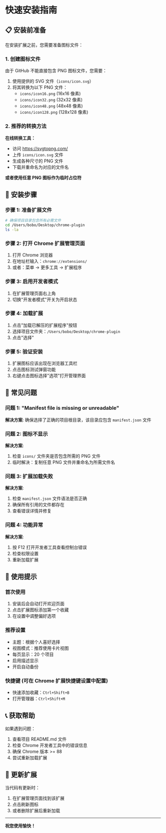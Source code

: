 # 快速安装指南

## 📋 安装前准备

在安装扩展之前，您需要准备图标文件：

### 1. 创建图标文件

由于 GitHub 不能直接包含 PNG 图标文件，您需要：

1. 使用提供的 SVG 文件（`icons/icon.svg`）
2. 将其转换为以下 PNG 文件：
   - `icons/icon16.png` (16x16 像素)
   - `icons/icon32.png` (32x32 像素)
   - `icons/icon48.png` (48x48 像素)
   - `icons/icon128.png` (128x128 像素)

### 2. 推荐的转换方法

**在线转换工具：**

- 访问 https://svgtopng.com/
- 上传 `icons/icon.svg` 文件
- 生成各种尺寸的 PNG 文件
- 下载并重命名为对应的文件名

**或者使用任意 PNG 图标作为临时占位符**

## 🚀 安装步骤

### 步骤 1: 准备扩展文件

```bash
# 确保项目目录包含所有必需文件
cd /Users/bobo/Desktop/chrome-plugin
ls -la
```

### 步骤 2: 打开 Chrome 扩展管理页面

1. 打开 Chrome 浏览器
2. 在地址栏输入：`chrome://extensions/`
3. 或者：菜单 → 更多工具 → 扩展程序

### 步骤 3: 启用开发者模式

1. 在扩展管理页面右上角
2. 切换"开发者模式"开关为开启状态

### 步骤 4: 加载扩展

1. 点击"加载已解压的扩展程序"按钮
2. 选择项目文件夹：`/Users/bobo/Desktop/chrome-plugin`
3. 点击"选择"

### 步骤 5: 验证安装

1. 扩展图标应该出现在浏览器工具栏
2. 点击图标测试弹窗功能
3. 右键点击图标选择"选项"打开管理界面

## 🔧 常见问题

### 问题 1: "Manifest file is missing or unreadable"

**解决方案**: 确保选择了正确的项目根目录，该目录应包含 `manifest.json` 文件

### 问题 2: 图标不显示

**解决方案**:

1. 检查 `icons/` 文件夹是否包含所需的 PNG 文件
2. 临时解决：复制任意 PNG 文件并重命名为所需文件名

### 问题 3: 扩展加载失败

**解决方案**:

1. 检查 `manifest.json` 文件语法是否正确
2. 确保所有引用的文件都存在
3. 查看错误详情并修复

### 问题 4: 功能异常

**解决方案**:

1. 按 F12 打开开发者工具查看控制台错误
2. 检查权限设置
3. 重新加载扩展

## 🎯 使用提示

### 首次使用

1. 安装后会自动打开欢迎页面
2. 点击扩展图标添加第一个收藏
3. 在设置中调整偏好选项

### 推荐设置

- 主题：根据个人喜好选择
- 视图模式：推荐使用卡片视图
- 每页显示：20 个项目
- 启用描述显示
- 开启自动备份

### 快捷键 (可在 Chrome 扩展快捷键设置中配置)

- 快速添加收藏：`Ctrl+Shift+B`
- 打开管理器：`Ctrl+Shift+M`

## 📞 获取帮助

如果遇到问题：

1. 查看项目 README.md 文件
2. 检查 Chrome 开发者工具中的错误信息
3. 确保 Chrome 版本 >= 88
4. 尝试重新加载扩展

## 🔄 更新扩展

当代码有更新时：

1. 在扩展管理页面找到该扩展
2. 点击刷新图标
3. 或者删除扩展后重新加载

---

**祝您使用愉快！**
